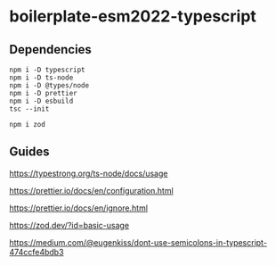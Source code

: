 # boilerplate-esm2022-typescript

## Dependencies

```shell
npm i -D typescript
npm i -D ts-node
npm i -D @types/node
npm i -D prettier
npm i -D esbuild
tsc --init

npm i zod
```

## Guides

https://typestrong.org/ts-node/docs/usage

https://prettier.io/docs/en/configuration.html

https://prettier.io/docs/en/ignore.html

https://zod.dev/?id=basic-usage

https://medium.com/@eugenkiss/dont-use-semicolons-in-typescript-474ccfe4bdb3
